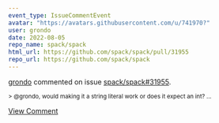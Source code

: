 ```yaml
---
event_type: IssueCommentEvent
avatar: "https://avatars.githubusercontent.com/u/741970?"
user: grondo
date: 2022-08-05
repo_name: spack/spack
html_url: https://github.com/spack/spack/pull/31955
repo_url: https://github.com/spack/spack
---
```


<a href='https://github.com/grondo' target='_blank'>grondo</a> commented on issue <a href='https://github.com/spack/spack/pull/31955' target='_blank'>spack/spack#31955</a>.

<small>> @grondo, would making it a string literal work or does it expect an int?...</small>

<a href='https://github.com/spack/spack/pull/31955' target='_blank'>View Comment</a>